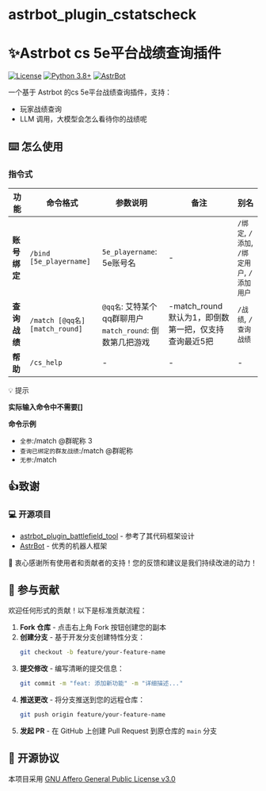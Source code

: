 # astrbot_plugin_cstatscheck

# ✨Astrbot cs 5e平台战绩查询插件

[![License](https://img.shields.io/badge/License-AGPL--3.0-blue.svg)](https://www.gnu.org/licenses/agpl-3.0.html)
[![Python 3.8+](https://img.shields.io/badge/Python-3.8%2B-blue.svg)](https://www.python.org/)
[![AstrBot](https://img.shields.io/badge/AstrBot-3.4%2B-orange.svg)](https://github.com/Soulter/AstrBot)

一个基于 Astrbot 的cs 5e平台战绩查询插件，支持：

- 玩家战绩查询
- LLM 调用，大模型会怎么看待你的战绩呢

## ⌨️ 怎么使用

### 指令式

| 功能        | 命令格式                                     | 参数说明                                | 备注            | 别名     |
|-----------|------------------------------------------|-------------------------------------|---------------|--------|
| **账号绑定**  | `/bind [5e_playername]`                    | `5e_playername`: 5e账号名                    | -             | `/绑定`, `/添加`, `/绑定用户`, `/添加用户`  |
| **查询战绩**  | `/match [@qq名] [match_round]`        | `@qq名`: 艾特某个qq群聊用户 <br>`match_round`: 倒数第几把游戏    | -match_round 默认为1，即倒数第一把，仅支持查询最近5把             | `/战绩`, `/查询战绩`      |
| **帮助**    | `/cs_help`                           | -                                   | -             | -      |

💡 提示

**实际输入命令中不需要[]**

**命令示例**

- `全参`:/match @群昵称 3
- `查询已绑定的群友战绩`:/match @群昵称
- `无参`:/match

## 👍致谢

### 💻 开源项目

- [astrbot_plugin_battlefield_tool](https://github.com/SHOOTING-STAR-C/astrbot_plugin_battlefield_tool/tree/master?tab=readme-ov-file) - 参考了其代码框架设计
- [AstrBot](https://github.com/AstrBotDevs/AstrBot) - 优秀的机器人框架

🙌 衷心感谢所有使用者和贡献者的支持！您的反馈和建议是我们持续改进的动力！

## 🤝 参与贡献

欢迎任何形式的贡献！以下是标准贡献流程：

1. **Fork 仓库** - 点击右上角 Fork 按钮创建您的副本
2. **创建分支** - 基于开发分支创建特性分支：
   ```bash
   git checkout -b feature/your-feature-name
   ```
3. **提交修改** - 编写清晰的提交信息：
   ```bash
   git commit -m "feat: 添加新功能" -m "详细描述..."
   ```
4. **推送更改** - 将分支推送到您的远程仓库：
   ```bash
   git push origin feature/your-feature-name
   ```
5. **发起 PR** - 在 GitHub 上创建 Pull Request 到原仓库的 `main` 分支

## 📜 开源协议

本项目采用 [GNU Affero General Public License v3.0](LICENSE)
